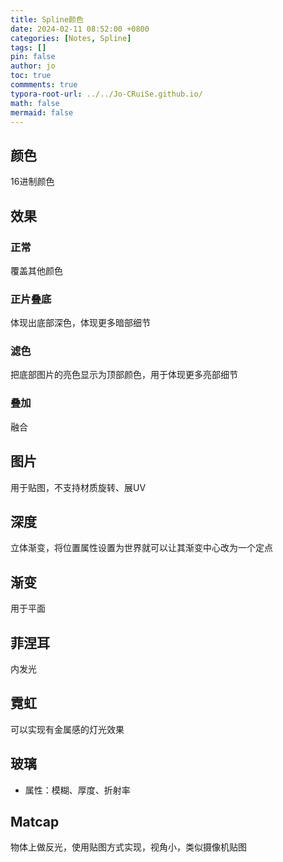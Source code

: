 ```yaml
---
title: Spline颜色
date: 2024-02-11 08:52:00 +0800
categories: [Notes, Spline]
tags: []
pin: false
author: jo
toc: true
commments: true
typora-root-url: ../../Jo-CRuiSe.github.io/
math: false
mermaid: false
---
```


## 颜色

16进制颜色

## 效果

### 正常

覆盖其他颜色

### 正片叠底

体现出底部深色，体现更多暗部细节

### 滤色

把底部图片的亮色显示为顶部颜色，用于体现更多亮部细节

### 叠加

融合

## 图片

用于贴图，不支持材质旋转、展UV

## 深度

立体渐变，将位置属性设置为世界就可以让其渐变中心改为一个定点

## 渐变

用于平面

## 菲涅耳

内发光

## 霓虹

可以实现有金属感的灯光效果

## 玻璃

- 属性：模糊、厚度、折射率

## Matcap

物体上做反光，使用贴图方式实现，视角小，类似摄像机贴图

